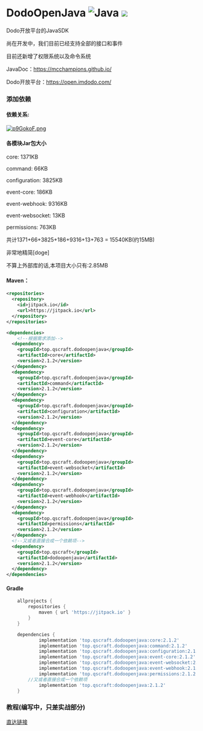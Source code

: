 ﻿# DodoOpenJava <img src="https://img.shields.io/badge/java-%23ED8B00.svg?style=for-the-badge&logo=java&logoColor=white" alt="Java"> [![](https://jitpack.io/v/top.qscraft/dodoopenjava.svg)](https://jitpack.io/#top.qscraft/dodoopenjava)

Dodo开放平台的JavaSDK

尚在开发中，我们目前已经支持全部的接口和事件

目前还新增了权限系统以及命令系统

JavaDoc：https://mcchampions.github.io/

Dodo开放平台：https://open.imdodo.com/

### 添加依赖
#### 依赖关系:
[![p9GokoF.png](https://s1.ax1x.com/2023/05/02/p9GokoF.png)](https://imgse.com/i/p9GokoF)
#### 各模块Jar包大小
core: 1371KB

command: 66KB

configuration: 3825KB

event-core: 186KB

event-webhook: 9316KB

event-websocket: 13KB

permissions: 763KB

共计1371+66+3825+186+9316+13+763 = 15540KB(约15MB)

非常地精简[doge]

不算上外部库的话,本项目大小只有:2.85MB
#### Maven：
```xml
<repositories>
  <repository>
    <id>jitpack.io</id>
    <url>https://jitpack.io</url>
  </repository>
</repositories>
```
```xml
<dependencies>
    <!--根据需求添加-->
  <dependency>
    <groupId>top.qscraft.dodoopenjava</groupId>
    <artifactId>core</artifactId>
    <version>2.1.2</version>
  </dependency>
  <dependency>
    <groupId>top.qscraft.dodoopenjava</groupId>
    <artifactId>command</artifactId>
    <version>2.1.2</version>
  </dependency>
  <dependency>
    <groupId>top.qscraft.dodoopenjava</groupId>
    <artifactId>configuration</artifactId>
    <version>2.1.2</version>
  </dependency>
  <dependency>
    <groupId>top.qscraft.dodoopenjava</groupId>
    <artifactId>event-core</artifactId>
    <version>2.1.2</version>
  </dependency>
  <dependency>
    <groupId>top.qscraft.dodoopenjava</groupId>
    <artifactId>event-websocket</artifactId>
    <version>2.1.2</version>
  </dependency>
  <dependency>
    <groupId>top.qscraft.dodoopenjava</groupId>
    <artifactId>event-webhook</artifactId>
    <version>2.1.2</version>
  </dependency>
  <dependency>
    <groupId>top.qscraft.dodoopenjava</groupId>
    <artifactId>permissions</artifactId>
    <version>2.1.2</version>
  </dependency>
  <!--又或者直接合成一个依赖项-->
  <dependency>
    <groupId>top.qscraft</groupId>
    <artifactId>dodoopenjava</artifactId>
    <version>2.1.2</version>
  </dependency>
</dependencies>
```
#### Gradle
```groovy
	allprojects {
		repositories {
			maven { url 'https://jitpack.io' }
		}
	}

	dependencies {
	        implementation 'top.qscraft.dodoopenjava:core:2.1.2'
	        implementation 'top.qscraft.dodoopenjava:command:2.1.2'
	        implementation 'top.qscraft.dodoopenjava:configuration:2.1.2'
	        implementation 'top.qscraft.dodoopenjava:event-core:2.1.2'
	        implementation 'top.qscraft.dodoopenjava:event-websocket:2.1.2'
	        implementation 'top.qscraft.dodoopenjava:event-webhook:2.1.2'
	        implementation 'top.qscraft.dodoopenjava:permissions:2.1.2'
		//又或者直接合成一个依赖项
	        implementation 'top.qscraft:dodoopenjava:2.1.2'
    }
```
### 教程(编写中，只差实战部分)
[直达链接](https://www.showdoc.com.cn/DodoOpenJava/)
